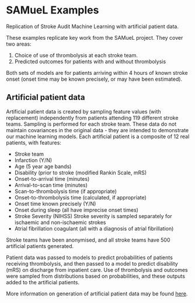 # SAMueL Examples

Replication of Stroke Audit Machine Learning with artificial patient data.

These examples replicate key work from the SAMueL project. They cover two areas:

1) Choice of use of thrombolysis at each stroke team.
2) Predicted outcomes for patients with and without thrombolysis

Both sets of models are for patients arriving within 4 hours of known stroke onset (onset time may be known precisely, or may have been estimated).

## Artificial patient data

Artificial patient data is created by sampling feature values (with replacement) independently from patients attending 119 different stroke teams. Sampling is performed for each stroke team. These data do not maintain covariances in the original data - they are intended to demonstrate our machine learning models. Each artificial patient is a composite of 12 real patients, with features:

* Stroke team
* Infarction (Y/N)
* Age (5 year age bands)
* Disability (prior to stroke (modified Rankin Scale, mRS)
* Onset-to-arrival time (minutes)
* Arrival-to-scan time (minutes)
* Scan-to-thrombolysis time (if appropriate)
* Onset-to-thrombolysis time (calculated, if appropriate)
* Onset time known precisely (Y/N)
* Onset during sleep (all have imprecise onset times)
* Stroke Severity (NIHSS)
    Stroke severity is sampled separately for ischaemic and non-ischaemic strokes
* Atrial fibrillation coagulant (all with a diagnosis of atrial fibrillation)

Stroke teams have been anonymised, and all stroke teams have 500 artificial patients generated.

Patient data was passed to models to predict probabilities of patients receiving thrombolysis, and then passed to a model to predict disability (mRS) on discharge from inpatient care. Use of thrombolysis and outcomes were sampled from distributions based on probabilities, and these outputs added to the artificial patients.

More information on generation of artificial patient data may be found [here](https://github.com/samuel-book/samuel_2_production/blob/main/5_artificial_data.ipynb).
